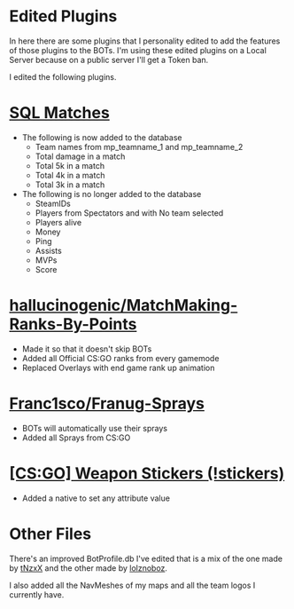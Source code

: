 # Edited Plugins

In here there are some plugins that I personality edited to add the features of those plugins to the BOTs. I'm using these edited plugins on a Local Server because on a public server I'll get a Token ban.

I edited the following plugins.

# [SQL Matches](https://forums.alliedmods.net/showthread.php?t=312488)
- The following is now added to the database
  - Team names from mp_teamname_1 and mp_teamname_2
  - Total damage in a match
  - Total 5k in a match
  - Total 4k in a match
  - Total 3k in a match
- The following is no longer added to the database
  - SteamIDs
  - Players from Spectators and with No team selected
  - Players alive
  - Money
  - Ping
  - Assists
  - MVPs
  - Score

# [hallucinogenic/MatchMaking-Ranks-By-Points](https://github.com/hallucinogenic/MatchMaking-Ranks-By-Points)
- Made it so that it doesn't skip BOTs
- Added all Official CS:GO ranks from every gamemode
- Replaced Overlays with end game rank up animation

# [Franc1sco/Franug-Sprays](https://github.com/Franc1sco/Franug-Sprays)
- BOTs will automatically use their sprays
- Added all Sprays from CS:GO

# [[CS:GO] Weapon Stickers (!stickers)](https://forums.alliedmods.net/showthread.php?t=327078)
- Added a native to set any attribute value

# Other Files

There's an improved BotProfile.db I've edited that is a mix of the one made by [tNzxX](https://steamcommunity.com/groups/Bots-release#announcements/detail/1805285903706432497) and the other made by [lolznoboz](https://gamebanana.com/scripts/10308).

I also added all the NavMeshes of my maps and all the team logos I currently have.
